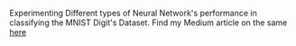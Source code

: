 Experimenting Different types of Neural Network's performance in classifying the MNIST Digit's Dataset.
Find my Medium article on the same [here]()
